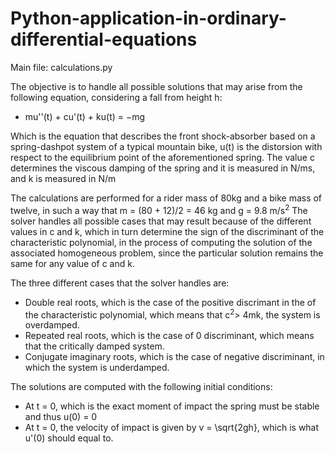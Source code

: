 # Python-application-in-ordinary-differential-equations
Main file: calculations.py



The objective is to handle all possible solutions that may arise from the following equation, considering a fall from height h:
  + mu''(t) + cu'(t) + ku(t) = −mg

Which is the equation that describes the front shock-absorber based on a spring-dashpot system of a 
typical mountain bike, u(t) is the distorsion with respect to the equilibrium point of the aforementioned
spring. The value c determines the viscous damping of the spring and it is measured in N/ms, and k is measured in N/m

The calculations are performed for a rider mass of 80kg and a bike mass of twelve, in such a way that m = (80 + 12)/2 = 46 kg and g = 9.8 m/s<sup>2</sup>
The solver handles all possible cases that may result because of the different values in c and k, which in turn determine the sign of the discriminant
of the characteristic polynomial, in the process of computing the solution of the associated homogeneous problem, since the particular solution remains
the same for any value of c and k.

The three different cases that the solver handles are:
  - Double real roots, which is the case of the positive discrimant in the of the characteristic polynomial, which means that c<sup>2</sup>> 4mk, the system is overdamped.
  - Repeated real roots, which is the case of 0 discriminant, which means that the critically damped system.
  - Conjugate imaginary roots, which is the case of negative discriminant, in which the system is underdamped.

The solutions are computed with the following initial conditions:
  - At t = 0, which is the exact moment of impact the spring must be stable and thus u(0) = 0
  - At t = 0, the velocity of impact is given by v = \sqrt{2gh}, which is what u'(0) should equal to.



